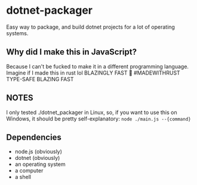 # dotnet-packager

Easy way to package, and build dotnet projects for a lot of operating systems.

## Why did I make this in JavaScript?

Because I can't be fucked to make it in a different programming language.
Imagine if I made this in rust lol
BLAZINGLY FAST 🚀 #MADEWITHRUST TYPE-SAFE BLAZING FAST

## NOTES

I only tested ./dotnet_packager in Linux, so, if you want to use this on Windows, it should be pretty self-explanatory:
`node ./main.js --{command}`

## Dependencies

- node.js (obviously)
- dotnet (obviously)
- an operating system
- a computer
- a shell
